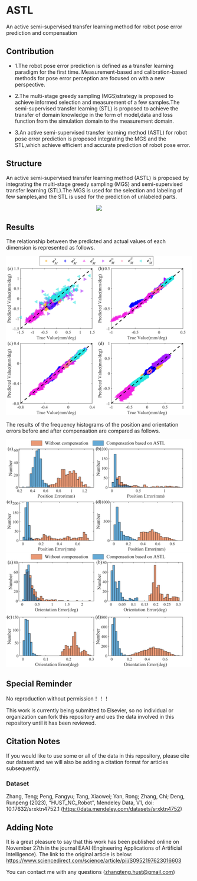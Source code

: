 # ASTL
An active semi-supervised transfer learning method for robot pose error prediction and compensation

## Contribution
- 1.The robot pose error prediction is defined as a transfer learning paradigm for the first time. Measurement-based and calibration-based methods for pose error perception are focused on with a new perspective.

- 2.The multi-stage greedy sampling (MGS)strategy is proposed to achieve informed selection and measurement of a few samples.The semi-supervised transfer learning (STL) is proposed to achieve the transfer of domain knowledge in the form of model,data and loss function from the simulation domain to the measurement domain.

- 3.An active semi-supervised transfer learning method (ASTL) for robot pose error prediction is proposed integrating the MGS and the STL,which achieve efficient and accurate prediction of robot pose error.

## Structure
An active semi-supervised transfer learning method (ASTL) is proposed by integrating the multi-stage greedy sampling (MGS) and semi-supervised transfer learning (STL).The MGS is used for the selection and labeling of few samples,and the STL is used for the prediction of unlabeled parts.
<div align=center>
<img src=https://github.com/ZhangTeng-Hust/ASTL/blob/main/IMG/all.png>
</div>

## Results
The relationship between the predicted and actual values of each dimension is represented as follows.
<div align=center>
<img src=https://github.com/ZhangTeng-Hust/ASTL/blob/main/IMG/result1.png>
</div>

The results of the frequency histograms of the position and orientation errors before and after compensation are compared as follows.
<div align=center>
<img src=https://github.com/ZhangTeng-Hust/ASTL/blob/main/IMG/Resul2.png>
<img src=https://github.com/ZhangTeng-Hust/ASTL/blob/main/IMG/Result3.png>
</div>

## Special Reminder
No reproduction without permission！！！

This work is currently being submitted to Elsevier, so no individual or organization can fork this repository and ues the data involved in this repository until it has been reviewed.

## Citation Notes
If you would like to use some or all of the data in this repository, please cite our dataset and we will also be adding a citation format for articles subsequently.
### Dataset
Zhang, Teng; Peng, Fangyu; Tang, Xiaowei; Yan, Rong; Zhang, Chi; Deng, Runpeng (2023), “HUST_NC_Robot”, Mendeley Data, V1, doi: 10.17632/srxktn4752.1 (https://data.mendeley.com/datasets/srxktn4752)

## Adding Note
It is a great pleasure to say that this work has been published online on November 27th in the journal EAAI (Engineering Applications of Artificial Intelligence). The link to the original article is below:
https://www.sciencedirect.com/science/article/pii/S0952197623016603

You can contact me with any questions (zhangteng.hust@gmail.com)
